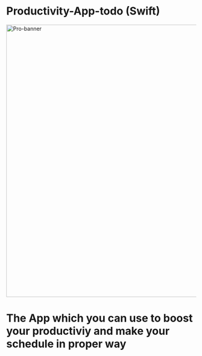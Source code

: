 # Productivity-App-todo (Swift)

<img width="721" alt="Pro-banner" src="https://github.com/Saqibadnan0011/Productivity-App-todo-/assets/79377722/32f4d23f-2dd1-4f87-b4d2-2c2ba68d84a1">

# The App which you can use to boost your productiviy and make your schedule in proper way
